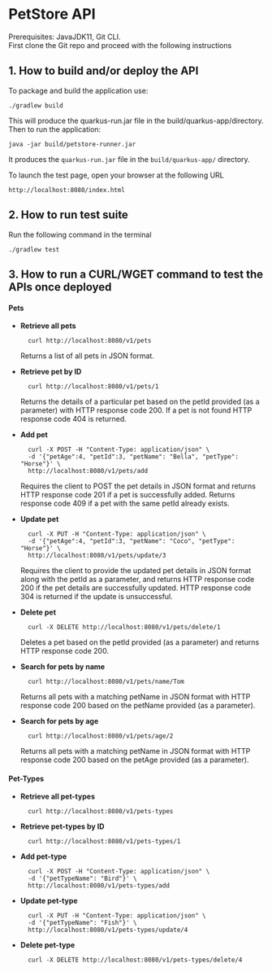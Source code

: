 # PetStore API

Prerequisites: JavaJDK11, Git CLI.  
First clone the Git repo and proceed with the following instructions

## 1.	How to build and/or deploy the API

To package and build the application use: 

    ./gradlew build

This will produce the quarkus-run.jar file in the build/quarkus-app/directory. Then to run the application:

    java -jar build/petstore-runner.jar

It produces the `quarkus-run.jar` file in the `build/quarkus-app/` directory.

To launch the test page, open your browser at the following URL

    http://localhost:8080/index.html
    
    
    
## 2. How to run test suite

Run the following command in the terminal 

    ./gradlew test
    
    

## 3. How to run a CURL/WGET command to test the APIs once deployed 

#### __Pets__

* __Retrieve all pets__  

        curl http://localhost:8080/v1/pets
  
   Returns a list of all pets in JSON format.
   
    
* __Retrieve pet by ID__
        
        curl http://localhost:8080/v1/pets/1
   
   Returns the details of a particular pet based on the petId provided (as a parameter) with HTTP response code 200. If a pet is not found HTTP response code 404 is returned.  
   
   
* __Add pet__  

        curl -X POST -H "Content-Type: application/json" \
        -d '{"petAge":4, "petId":3, "petName": "Bella", "petType": "Horse"}' \
        http://localhost:8080/v1/pets/add
         
    Requires the client to POST the pet details in JSON format and returns HTTP response code 201 if a pet is successfully added. Returns response code 409 if a pet with the         same petId already exists.
    

* __Update pet__ 
        
        curl -X PUT -H "Content-Type: application/json" \
        -d '{"petAge":4, "petId":3, "petName": "Coco", "petType": "Horse"}' \
        http://localhost:8080/v1/pets/update/3

    Requires the client to provide the updated pet details in JSON format along with the petId as a parameter, and returns HTTP response code 200 if the pet details are             successfully updated. HTTP response code 304 is returned if the update is unsuccessful.
    
        
* __Delete pet__ 
        
        curl -X DELETE http://localhost:8080/v1/pets/delete/1
  
    Deletes a pet based on the petId provided (as a parameter) and returns HTTP response code 200.
    
* __Search for pets by name__ 

        curl http://localhost:8080/v1/pets/name/Tom 
    
    Returns all pets with a matching petName in JSON format with HTTP response code 200 based on the petName provided (as a parameter).
   
        
* __Search for pets by age__ 

        curl http://localhost:8080/v1/pets/age/2

    Returns all pets with a matching petName in JSON format with HTTP response code 200 based on the petAge provided (as a parameter).


#### __Pet-Types__

* __Retrieve all pet-types__  

        curl http://localhost:8080/v1/pets-types
  
   
    
* __Retrieve pet-types by ID__
        
        curl http://localhost:8080/v1/pets-types/1
   
   
   
* __Add pet-type__  

        curl -X POST -H "Content-Type: application/json" \
        -d '{"petTypeName": "Bird"}' \
        http://localhost:8080/v1/pets-types/add
         
      

* __Update pet-type__ 
        
        curl -X PUT -H "Content-Type: application/json" \
        -d '{"petTypeName": "Fish"}' \
        http://localhost:8080/v1/pets-types/update/4

    
        
* __Delete pet-type__ 
        
        curl -X DELETE http://localhost:8080/v1/pets-types/delete/4
  
   

